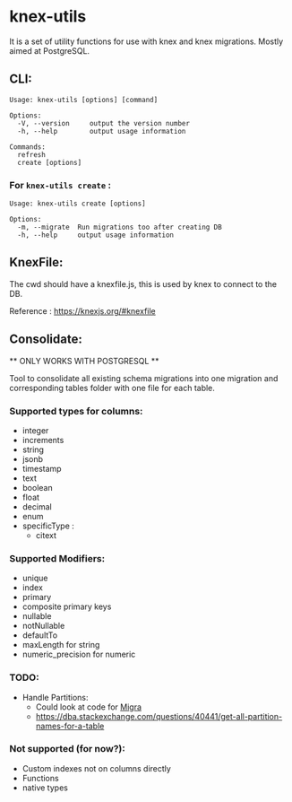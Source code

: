# knex-utils

It is a set of utility functions for use with knex and knex migrations. Mostly aimed at PostgreSQL.

## CLI:

```
Usage: knex-utils [options] [command]

Options:
  -V, --version     output the version number
  -h, --help        output usage information

Commands:
  refresh
  create [options]
```

### For `knex-utils create` :
```
Usage: knex-utils create [options]

Options:
  -m, --migrate  Run migrations too after creating DB
  -h, --help     output usage information
```

## KnexFile:

The cwd should have a knexfile.js, this is used by knex to connect to the DB.

Reference : https://knexjs.org/#knexfile


## Consolidate:

** ONLY WORKS WITH POSTGRESQL **

Tool to consolidate all existing schema migrations into one migration and corresponding tables folder with one file for each table.

### Supported types for columns:

- integer
- increments
- string
- jsonb
- timestamp
- text
- boolean
- float
- decimal
- enum
- specificType :
	- citext

### Supported Modifiers:

- unique
- index
- primary
- composite primary keys
- nullable
- notNullable
- defaultTo
- maxLength for string
- numeric_precision for numeric
		
### TODO: 

- Handle Partitions:
  - Could look at code for [Migra](https://github.com/djrobstep/migra)
  - https://dba.stackexchange.com/questions/40441/get-all-partition-names-for-a-table

### Not supported (for now?):
- Custom indexes not on columns directly
- Functions
- native types
